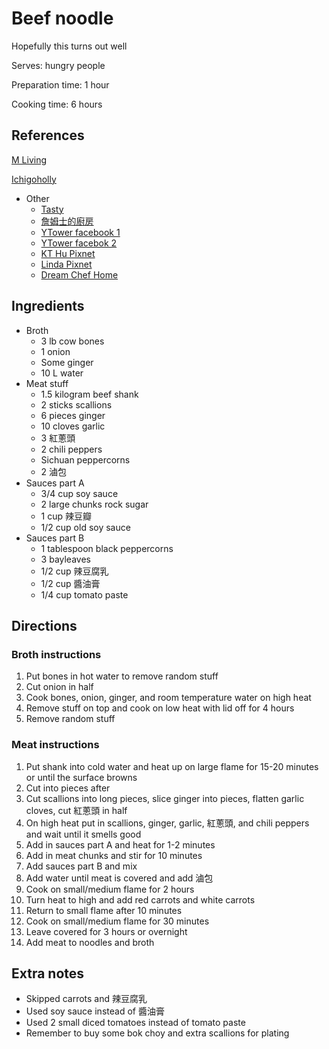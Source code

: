# Beef noodle

Hopefully this turns out well

Serves: hungry people

Preparation time: 1 hour

Cooking time: 6 hours

## References

[M Living](https://mlivingblog.blogspot.com/2019/05/taiwanese-beef-noodle-soup.html?m=1)

[Ichigoholly](https://ichigoholly.pixnet.net/blog/post/352976636-%7B%E9%A3%9F%E8%AD%9C%7D-2011%E5%B9%B4%E5%8F%B0%E7%81%A3%E7%89%9B%E8%82%89%E9%BA%B5%E7%AF%80%E5%86%A0%E8%BB%8D%E9%A3%9F%E8%AD%9C%E7%A5%95%E6%96%B9--%E5%82%B3%E8%AA%AA)

- Other
  - [Tasty](https://www.youtube.com/watch?v=NM4ArR-qbHQ)
  - [詹姆士的廚房](https://www.youtube.com/watch?v=7sBuDEy9ZAA)
  - [YTower facebook 1](https://www.facebook.com/watch/?v=483130252534333)
  - [YTower facebok 2](https://www.facebook.com/watch/?v=2470756229872213)
  - [KT Hu Pixnet](https://kthu1031.pixnet.net/blog/post/38641098)
  - [Linda Pixnet](https://lindawu122470.pixnet.net/blog/post/198068031-%E7%B4%85%E7%87%92%E7%89%9B%E8%82%89%E9%BA%B5%28%E7%89%9B%E8%82%89%E7%9C%8B%E8%B5%B7%E4%BE%86%E5%A0%85%E6%8C%BA%EF%BC%8C%E5%90%83%E8%B5%B7%E4%BE%86%E6%9F%94%E5%AB%A9%E6%9C%89)
  - [Dream Chef Home](http://dreamchefhome.com/%E7%B4%85%E7%87%92%E7%89%9B%E8%82%89%E9%BA%B5/)

## Ingredients

- Broth
  - 3 lb cow bones
  - 1 onion
  - Some ginger
  - 10 L water
- Meat stuff
  - 1.5 kilogram beef shank
  - 2 sticks scallions
  - 6 pieces ginger
  - 10 cloves garlic
  - 3 紅蔥頭
  - 2 chili peppers
  - Sichuan peppercorns
  - 2 滷包
- Sauces part A
  - 3/4 cup soy sauce
  - 2 large chunks rock sugar
  - 1 cup 辣豆瓣
  - 1/2 cup old soy sauce
- Sauces part B
  - 1 tablespoon black peppercorns
  - 3 bayleaves
  - 1/2 cup 辣豆腐乳
  - 1/2 cup 醬油膏
  - 1/4 cup tomato paste

## Directions

### Broth instructions

1. Put bones in hot water to remove random stuff
2. Cut onion in half
3. Cook bones, onion, ginger, and room temperature water on high heat
4. Remove stuff on top and cook on low heat with lid off for 4 hours
5. Remove random stuff

### Meat instructions

1. Put shank into cold water and heat up on large flame for 15-20 minutes or until the surface browns
2. Cut into pieces after
3. Cut scallions into long pieces, slice ginger into pieces, flatten garlic cloves, cut 紅蔥頭 in half
4. On high heat put in scallions, ginger, garlic, 紅蔥頭, and chili peppers and wait until it smells good
5. Add in sauces part A and heat for 1-2 minutes
6. Add in meat chunks and stir for 10 minutes
7. Add sauces part B and mix
8. Add water until meat is covered and add 滷包
9. Cook on small/medium flame for 2 hours
10. Turn heat to high and add red carrots and white carrots
11. Return to small flame after 10 minutes
12. Cook on small/medium flame for 30 minutes
13. Leave covered for 3 hours or overnight
14. Add meat to noodles and broth

## Extra notes

- Skipped carrots and 辣豆腐乳
- Used soy sauce instead of 醬油膏
- Used 2 small diced tomatoes instead of tomato paste
- Remember to buy some bok choy and extra scallions for plating
